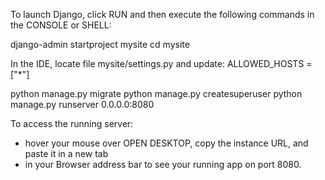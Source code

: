 To launch Django, click RUN and then execute the following commands in the CONSOLE or SHELL:

django-admin startproject mysite
cd mysite

In the IDE, locate file mysite/settings.py and update:
ALLOWED_HOSTS = ["*"]

python manage.py migrate
python manage.py createsuperuser
python manage.py runserver 0.0.0.0:8080

To access the running server:
- hover your mouse over OPEN DESKTOP, copy the instance URL, and paste it in a new tab
- in your Browser address bar to see your running app on port 8080.